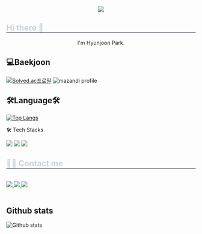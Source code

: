 <div align="center">
    <img src="https://capsule-render.vercel.app/api?type=rect&color=0:ff0000,100:361ef1&height=120&text=😃&animation=fadeIn&fontColor=ffffff&fontSize=50" />
</div>
<div style="text-align: left;">
    <h2 style="border-bottom: 1px solid #21262d; color: #c9d1d9;">Hi there 👋</h2>
    <p align="center">I'm Hyunjoon Park.</p>
</div>

## 💻Baekjoon
[![Solved.ac프로필](http://mazassumnida.wtf/api/v2/generate_badge?boj=junippini83)](https://solved.ac/junippini83)
![mazandi profile](http://mazandi.herokuapp.com/api?handle=junippini83&theme=dark)

## 🛠Language🛠 
[![Top Langs](https://github-readme-stats.vercel.app/api/top-langs/?username=Hyunjoon83&langs_count=8)](https://github.com/Hyunjoon83/github-readme-stats)

🛠️ Tech Stacks
<br>
<div style="text-align: left;">
    <img src="https://img.shields.io/badge/C++-00599C?style=flat&logo=C%2B%2B&logoColor=white">
    <img src="https://img.shields.io/badge/Python-3776AB?style=flat&logo=Python&logoColor=white">
    <img src="https://img.shields.io/badge/C-A8B9CC?style=flat&logo=C&logoColor=white">
</div>

<div style="text-align: left;">
    <h2 style="border-bottom: 1px solid #21262d; color: #c9d1d9;">🧑‍💻 Contact me</h2>
    <br>
    <div style="text-align: left;">
        <a href="https://www.instagram.com/hjpark_83">
            <img src="https://img.shields.io/badge/Instagram-E4405F?style=flat&logo=Instagram&logoColor=white&link=https://www.instagram.com/hjpark_83">
        </a>
        <a href="https://velog.io/@hyunjoon0803">
            <img src="https://img.shields.io/badge/Velog-20C997?style=flat&logo=Velog&logoColor=white&link=https://velog.io/@hyunjoon0803">
        </a>
        <a href="https://www.notion.so/HYUNJOON-a7fcf054f55b4b4380caf077016a0f30?pvs=4">
            <img src="https://img.shields.io/badge/Notion-000000?style=flat&logo=Notion&logoColor=white&link=https://www.notion.so/HYUNJOON-a7fcf054f55b4b4380caf077016a0f30?pvs=4">
        </a>
    </div>
    <br>
</div>

## Github stats
![Github stats](https://github-readme-stats.vercel.app/api?username=Hyunjoon83&theme=vue&show_icons=true)
